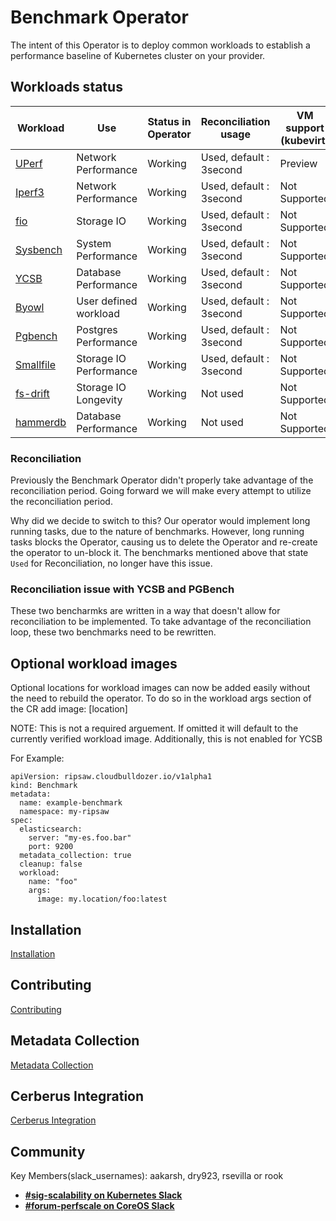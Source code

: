 # Benchmark Operator

The intent of this Operator is to deploy common workloads to establish
a performance baseline of Kubernetes cluster on your provider.

## Workloads status

| Workload                       | Use                    | Status in Operator | Reconciliation usage       | VM support (kubevirt) |
| ------------------------------ | ---------------------- | ------------------ | -------------------------- | --------------------- |
| [UPerf](docs/uperf.md)         | Network Performance    | Working            |  Used, default : 3second  | Preview               |
| [Iperf3](docs/iperf3.md)       | Network Performance    | Working            |  Used, default : 3second  | Not Supported         |
| [fio](docs/fio_distributed.md) | Storage IO             | Working            |  Used, default : 3second  | Not Supported         |
| [Sysbench](docs/sysbench.md)   | System Performance     | Working            |  Used, default : 3second  | Not Supported         |
| [YCSB](docs/ycsb.md)           | Database Performance   | Working            |  Used, default : 3second  | Not Supported         |
| [Byowl](docs/byowl.md)         | User defined workload  | Working            |  Used, default : 3second  | Not Supported         |
| [Pgbench](docs/pgbench.md)     | Postgres Performance   | Working            |  Used, default : 3second  | Not Supported         |
| [Smallfile](docs/smallfile.md) | Storage IO Performance | Working            |  Used, default : 3second  | Not Supported         |
| [fs-drift](docs/fs-drift.md)   | Storage IO Longevity   | Working            |  Not used                  | Not Supported         |
| [hammerdb](docs/hammerdb.md)   | Database Performance   | Working            |  Not used                  | Not Supported         |


### Reconciliation

Previously the Benchmark Operator didn't properly take advantage of the reconciliation period. Going forward
we will make every attempt to utilize the reconciliation period.

Why did we decide to switch to this? Our operator would implement long running tasks, due to the nature of benchmarks.
However, long running tasks blocks the Operator, causing us to delete the Operator and re-create the operator to
un-block it. The benchmarks mentioned above that state `Used` for Reconciliation, no longer have this issue.

### Reconciliation issue with YCSB and PGBench

These two bencharmks are written in a way that doesn't allow for reconciliation to be implemented. To take
advantage of the reconciliation loop, these two benchmarks need to be rewritten.

## Optional workload images
Optional locations for workload images can now be added easily without the need to rebuild the operator.
To do so in the workload args section of the CR add image: [location]

NOTE: This is not a required arguement. If omitted it will default to the currently verified workload image.
Additionally, this is not enabled for YCSB

For Example:

```
apiVersion: ripsaw.cloudbulldozer.io/v1alpha1
kind: Benchmark
metadata:
  name: example-benchmark
  namespace: my-ripsaw
spec:
  elasticsearch:
    server: "my-es.foo.bar"
    port: 9200
  metadata_collection: true
  cleanup: false
  workload:
    name: "foo"
    args:
      image: my.location/foo:latest
```

## Installation
[Installation](docs/installation.md)

## Contributing
[Contributing](CONTRIBUTE.md)

## Metadata Collection
[Metadata Collection](docs/metadata.md)

## Cerberus Integration
[Cerberus Integration](docs/cerberus.md)

## Community
Key Members(slack_usernames): aakarsh, dry923, rsevilla or rook
* [**#sig-scalability on Kubernetes Slack**](https://kubernetes.slack.com)
* [**#forum-perfscale on CoreOS Slack**](https://coreos.slack.com)
